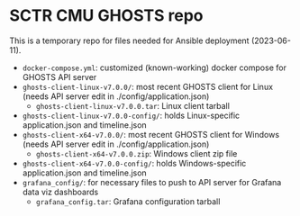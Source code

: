 # SCTR CMU GHOSTS repo

This is a temporary repo for files needed for Ansible deployment (2023-06-11).

- `docker-compose.yml`: customized (known-working) docker compose for GHOSTS API server
- `ghosts-client-linux-v7.0.0/`: most recent GHOSTS client for Linux (needs API server edit in ./config/application.json)
    - `ghosts-client-linux-v7.0.0.tar`: Linux client tarball
- `ghosts-client-linux-v7.0.0-config/`: holds Linux-specific application.json and timeline.json
- `ghosts-client-x64-v7.0.0/`: most recent GHOSTS client for Windows (needs API server edit in ./config/application.json)
    - `ghosts-client-x64-v7.0.0.zip`: Windows client zip file
- `ghosts-client-x64-v7.0.0-config/`: holds Windows-specific application.json and timeline.json
- `grafana_config/`: for necessary files to push to API server for Grafana data viz dashboards
    - `grafana_config.tar`: Grafana configuration tarball
